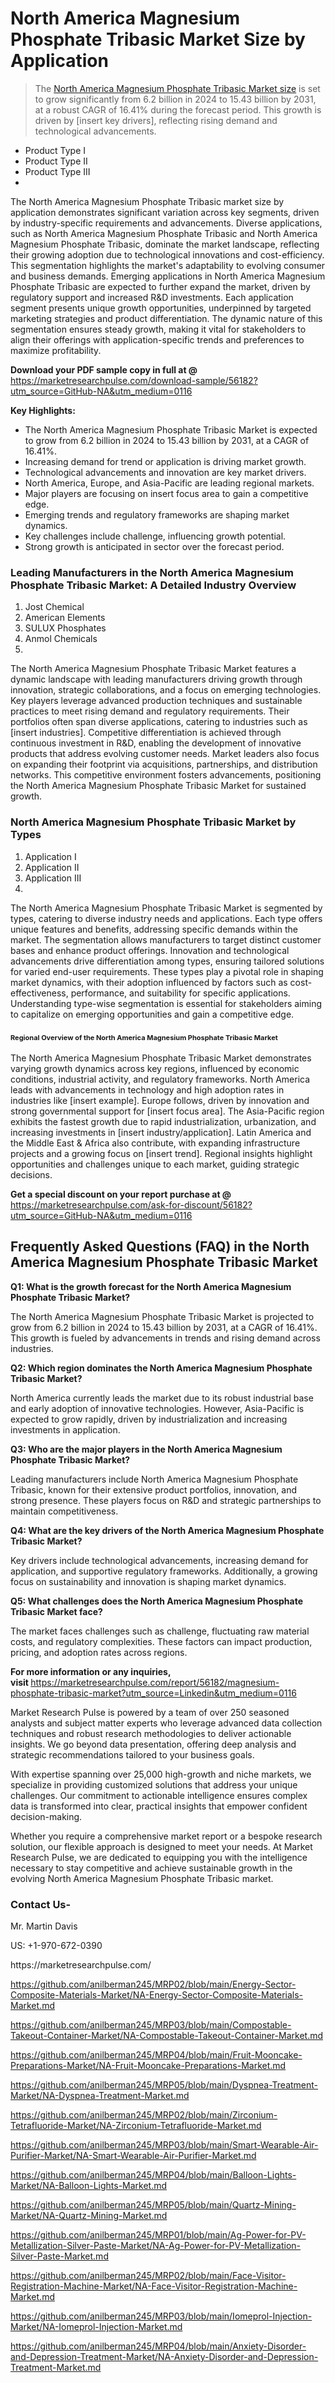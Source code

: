 <h1>North America Magnesium Phosphate Tribasic Market&nbsp;Size by Application</h1><blockquote><p>The <a href="https://marketresearchpulse.com/download-sample/56182?utm_source=GitHub-NA&amp;utm_medium=0116">North America Magnesium Phosphate Tribasic Market size</a> is set to grow significantly from 6.2 billion in 2024 to 15.43 billion by 2031, at a robust CAGR of 16.41% during the forecast period. This growth is driven by [insert key drivers], reflecting rising demand and technological advancements.</p></blockquote><ul><li> Product Type I<li> Product Type II<li> Product Type III<li> </li></ul><p>The North America Magnesium Phosphate Tribasic market size by application demonstrates significant variation across key segments, driven by industry-specific requirements and advancements. Diverse applications, such as North America Magnesium Phosphate Tribasic and North America Magnesium Phosphate Tribasic, dominate the market landscape, reflecting their growing adoption due to technological innovations and cost-efficiency. This segmentation highlights the market's adaptability to evolving consumer and business demands. Emerging applications in North America Magnesium Phosphate Tribasic are expected to further expand the market, driven by regulatory support and increased R&D investments. Each application segment presents unique growth opportunities, underpinned by targeted marketing strategies and product differentiation. The dynamic nature of this segmentation ensures steady growth, making it vital for stakeholders to align their offerings with application-specific trends and preferences to maximize profitability.</p><p><strong>Download your PDF sample copy in full at @ </strong><a href="https://marketresearchpulse.com/download-sample/56182?utm_source=GitHub-NA&amp;utm_medium=0116">https://marketresearchpulse.com/download-sample/56182?utm_source=GitHub-NA&amp;utm_medium=0116</a></p><p><strong>Key Highlights: </strong></p><ul><li>The North America Magnesium Phosphate Tribasic Market is expected to grow from 6.2 billion in 2024 to 15.43 billion by 2031, at a CAGR of 16.41%.</li><li>Increasing demand for trend or application is driving market growth.</li><li>Technological advancements and innovation are key market drivers.</li><li>North America, Europe, and Asia-Pacific are leading regional markets.</li><li>Major players are focusing on insert focus area to gain a competitive edge.</li><li>Emerging trends and regulatory frameworks are shaping market dynamics.</li><li>Key challenges include challenge, influencing growth potential.</li><li>Strong growth is anticipated in sector over the forecast period.</li></ul><h3>Leading Manufacturers in the North America Magnesium Phosphate Tribasic Market: A Detailed Industry Overview</h3><ol><li>Jost Chemical</li><li>American Elements</li><li>SULUX Phosphates</li><li>Anmol Chemicals</li><li></li></ol><div class="flex max-w-full flex-col flex-grow"><div class="min-h-8 text-message flex w-full flex-col items-end gap-2 whitespace-normal break-words [.text-message+&amp;]:mt-5" dir="auto" data-message-author-role="assistant" data-message-id="fd8432e4-4910-450d-b182-61b7bfb0a01f" data-message-model-slug="gpt-4o"><div class="flex w-full flex-col gap-1 empty:hidden first:pt-[3px]"><div class="markdown prose w-full break-words dark:prose-invert light"><p>The North America Magnesium Phosphate Tribasic Market features a dynamic landscape with leading manufacturers driving growth through innovation, strategic collaborations, and a focus on emerging technologies. Key players leverage advanced production techniques and sustainable practices to meet rising demand and regulatory requirements. Their portfolios often span diverse applications, catering to industries such as [insert industries]. Competitive differentiation is achieved through continuous investment in R&amp;D, enabling the development of innovative products that address evolving customer needs. Market leaders also focus on expanding their footprint via acquisitions, partnerships, and distribution networks. This competitive environment fosters advancements, positioning the North America Magnesium Phosphate Tribasic Market for sustained growth.</p></div></div></div></div><h3>North America Magnesium Phosphate Tribasic Market by Types</h3><ol><li>Application I<li> Application II<li> Application III<li> </li></ol><div class="flex max-w-full flex-col flex-grow"><div class="min-h-8 text-message flex w-full flex-col items-end gap-2 whitespace-normal break-words [.text-message+&amp;]:mt-5" dir="auto" data-message-author-role="assistant" data-message-id="084470be-0bb7-4664-bddf-5156b4f41249" data-message-model-slug="gpt-4o-mini"><div class="flex w-full flex-col gap-1 empty:hidden first:pt-[3px]"><div class="markdown prose w-full break-words dark:prose-invert light"><p>The North America Magnesium Phosphate Tribasic Market is segmented by types, catering to diverse industry needs and applications. Each type offers unique features and benefits, addressing specific demands within the market. The segmentation allows manufacturers to target distinct customer bases and enhance product offerings. Innovation and technological advancements drive differentiation among types, ensuring tailored solutions for varied end-user requirements. These types play a pivotal role in shaping market dynamics, with their adoption influenced by factors such as cost-effectiveness, performance, and suitability for specific applications. Understanding type-wise segmentation is essential for stakeholders aiming to capitalize on emerging opportunities and gain a competitive edge.</p></div></div></div></div><h3><span style="font-size: 11px;">Regional Overview of the North America Magnesium Phosphate Tribasic Market</span></h3><div class="flex max-w-full flex-col flex-grow"><div class="min-h-8 text-message flex w-full flex-col items-end gap-2 whitespace-normal break-words [.text-message+&amp;]:mt-5" dir="auto" data-message-author-role="assistant" data-message-id="e9038762-ce64-4e30-91c9-9bd413514231" data-message-model-slug="gpt-4o-mini"><div class="flex w-full flex-col gap-1 empty:hidden first:pt-[3px]"><div class="markdown prose w-full break-words dark:prose-invert light"><p>The North America Magnesium Phosphate Tribasic Market demonstrates varying growth dynamics across key regions, influenced by economic conditions, industrial activity, and regulatory frameworks. North America leads with advancements in technology and high adoption rates in industries like [insert example]. Europe follows, driven by innovation and strong governmental support for [insert focus area]. The Asia-Pacific region exhibits the fastest growth due to rapid industrialization, urbanization, and increasing investments in [insert industry/application]. Latin America and the Middle East &amp; Africa also contribute, with expanding infrastructure projects and a growing focus on [insert trend]. Regional insights highlight opportunities and challenges unique to each market, guiding strategic decisions.</p></div></div></div></div><p><strong>Get a special discount on your report purchase at @ </strong><a href="https://marketresearchpulse.com/ask-for-discount/56182?utm_source=GitHub-NA&amp;utm_medium=0116">https://marketresearchpulse.com/ask-for-discount/56182?utm_source=GitHub-NA&amp;utm_medium=0116</a></p><h2>Frequently Asked Questions (FAQ) in the North America Magnesium Phosphate Tribasic Market</h2><p><strong>Q1: What is the growth forecast for the North America Magnesium Phosphate Tribasic Market?</strong></p><p>The North America Magnesium Phosphate Tribasic Market is projected to grow from 6.2 billion in 2024 to 15.43 billion by 2031, at a CAGR of 16.41%. This growth is fueled by advancements in trends and rising demand across industries.</p><p><strong>Q2: Which region dominates the North America Magnesium Phosphate Tribasic Market?</strong></p><p>North America currently leads the market due to its robust industrial base and early adoption of innovative technologies. However, Asia-Pacific is expected to grow rapidly, driven by industrialization and increasing investments in application.</p><p><strong>Q3: Who are the major players in the North America Magnesium Phosphate Tribasic Market?</strong></p><p>Leading manufacturers include North America Magnesium Phosphate Tribasic, known for their extensive product portfolios, innovation, and strong presence. These players focus on R&amp;D and strategic partnerships to maintain competitiveness.</p><p><strong>Q4: What are the key drivers of the North America Magnesium Phosphate Tribasic Market?</strong></p><p>Key drivers include technological advancements, increasing demand for application, and supportive regulatory frameworks. Additionally, a growing focus on sustainability and innovation is shaping market dynamics.</p><p><strong>Q5: What challenges does the North America Magnesium Phosphate Tribasic Market face?</strong></p><p>The market faces challenges such as challenge, fluctuating raw material costs, and regulatory complexities. These factors can impact production, pricing, and adoption rates across regions.</p><p><strong>For more information or any inquiries, visit&nbsp;</strong><a href="https://marketresearchpulse.com/report/56182/magnesium-phosphate-tribasic-market?utm_source=Linkedin&utm_medium=0116">https://marketresearchpulse.com/report/56182/magnesium-phosphate-tribasic-market?utm_source=Linkedin&utm_medium=0116</a></p><p>Market Research Pulse is powered by a team of over 250 seasoned analysts and subject matter experts who leverage advanced data collection techniques and robust research methodologies to deliver actionable insights. We go beyond data presentation, offering deep analysis and strategic recommendations tailored to your business goals.</p><p>With expertise spanning over 25,000 high-growth and niche markets, we specialize in providing customized solutions that address your unique challenges. Our commitment to actionable intelligence ensures complex data is transformed into clear, practical insights that empower confident decision-making.</p><p>Whether you require a comprehensive market report or a bespoke research solution, our flexible approach is designed to meet your needs. At Market Research Pulse, we are dedicated to equipping you with the intelligence necessary to stay competitive and achieve sustainable growth in the evolving North America Magnesium Phosphate Tribasic market.</p><h3><strong>Contact Us-</strong></h3><p>Mr. Martin Davis</p><p>US: +1-970-672-0390</p><p>https://marketresearchpulse.com/</p><p><a href="https://github.com/anilberman245/MRP02/blob/main/Energy-Sector-Composite-Materials-Market/NA-Energy-Sector-Composite-Materials-Market.md">https://github.com/anilberman245/MRP02/blob/main/Energy-Sector-Composite-Materials-Market/NA-Energy-Sector-Composite-Materials-Market.md</a></p><p><a href="https://github.com/anilberman245/MRP03/blob/main/Compostable-Takeout-Container-Market/NA-Compostable-Takeout-Container-Market.md">https://github.com/anilberman245/MRP03/blob/main/Compostable-Takeout-Container-Market/NA-Compostable-Takeout-Container-Market.md</a></p><p><a href="https://github.com/anilberman245/MRP04/blob/main/Fruit-Mooncake-Preparations-Market/NA-Fruit-Mooncake-Preparations-Market.md">https://github.com/anilberman245/MRP04/blob/main/Fruit-Mooncake-Preparations-Market/NA-Fruit-Mooncake-Preparations-Market.md</a></p><p><a href="https://github.com/anilberman245/MRP05/blob/main/Dyspnea-Treatment-Market/NA-Dyspnea-Treatment-Market.md">https://github.com/anilberman245/MRP05/blob/main/Dyspnea-Treatment-Market/NA-Dyspnea-Treatment-Market.md</a></p><p><a href="https://github.com/anilberman245/MRP02/blob/main/Zirconium-Tetrafluoride-Market/NA-Zirconium-Tetrafluoride-Market.md">https://github.com/anilberman245/MRP02/blob/main/Zirconium-Tetrafluoride-Market/NA-Zirconium-Tetrafluoride-Market.md</a></p><p><a href="https://github.com/anilberman245/MRP03/blob/main/Smart-Wearable-Air-Purifier-Market/NA-Smart-Wearable-Air-Purifier-Market.md">https://github.com/anilberman245/MRP03/blob/main/Smart-Wearable-Air-Purifier-Market/NA-Smart-Wearable-Air-Purifier-Market.md</a></p><p><a href="https://github.com/anilberman245/MRP04/blob/main/Balloon-Lights-Market/NA-Balloon-Lights-Market.md">https://github.com/anilberman245/MRP04/blob/main/Balloon-Lights-Market/NA-Balloon-Lights-Market.md</a></p><p><a href="https://github.com/anilberman245/MRP05/blob/main/Quartz-Mining-Market/NA-Quartz-Mining-Market.md">https://github.com/anilberman245/MRP05/blob/main/Quartz-Mining-Market/NA-Quartz-Mining-Market.md</a></p><p><a href="https://github.com/anilberman245/MRP01/blob/main/Ag-Power-for-PV-Metallization-Silver-Paste-Market/NA-Ag-Power-for-PV-Metallization-Silver-Paste-Market.md">https://github.com/anilberman245/MRP01/blob/main/Ag-Power-for-PV-Metallization-Silver-Paste-Market/NA-Ag-Power-for-PV-Metallization-Silver-Paste-Market.md</a></p><p><a href="https://github.com/anilberman245/MRP02/blob/main/Face-Visitor-Registration-Machine-Market/NA-Face-Visitor-Registration-Machine-Market.md">https://github.com/anilberman245/MRP02/blob/main/Face-Visitor-Registration-Machine-Market/NA-Face-Visitor-Registration-Machine-Market.md</a></p><p><a href="https://github.com/anilberman245/MRP03/blob/main/Iomeprol-Injection-Market/NA-Iomeprol-Injection-Market.md">https://github.com/anilberman245/MRP03/blob/main/Iomeprol-Injection-Market/NA-Iomeprol-Injection-Market.md</a></p><p><a href="https://github.com/anilberman245/MRP04/blob/main/Anxiety-Disorder-and-Depression-Treatment-Market/NA-Anxiety-Disorder-and-Depression-Treatment-Market.md">https://github.com/anilberman245/MRP04/blob/main/Anxiety-Disorder-and-Depression-Treatment-Market/NA-Anxiety-Disorder-and-Depression-Treatment-Market.md</a></p>
